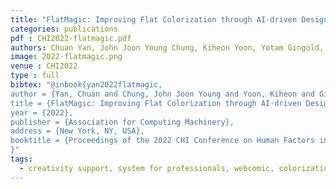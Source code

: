```yaml
---
title: "FlatMagic: Improving Flat Colorization through AI-driven Design for DigitalComic Professionals (Conditionally accepted with minor revision)"
categories: publications
pdf : CHI2022-flatmagic.pdf
authors: Chuan Yan, John Joon Young Chung, Kiheon Yoon, Yotam Gingold, Eytan Adar, Sungsoo Ray Hong
image: 2022-flatmagic.png
venue : CHI2022
type : full
bibtex: "@inbook{yan2022flatmagic,
author = {Yan, Chuan and Chung, John Joon Young and Yoon, Kiheon and Gingold, Yotam and Adar, Eytan and Hong, Sungsoo Ray},
title = {FlatMagic: Improving Flat Colorization through AI-driven Design for DigitalComic Professionals},
year = {2022},
publisher = {Association for Computing Machinery},
address = {New York, NY, USA},
booktitle = {Proceedings of the 2022 CHI Conference on Human Factors in Computing Systems}
}"
tags:
  - creativity support, system for professionals, webcomic, colorization, intermediate representation
---
```

